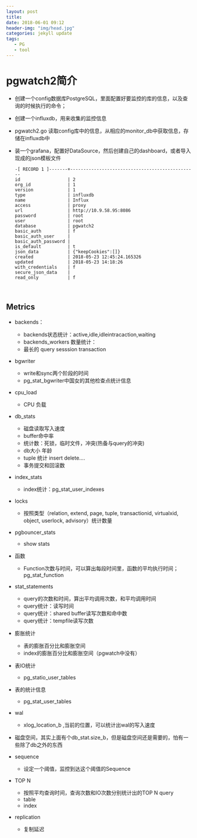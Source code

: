 ```yaml
---
layout: post
title: 
date: 2018-06-01 09:12
header-img: "img/head.jpg"
categories: jekyll update
tags:
   - PG
   - tool
---
```


# pgwatch2简介

+ 创建一个config数据库PostgreSQL，里面配置好要监控的库的信息，以及查询的时候执行的命令；

+ 创建一个influxdb，用来收集的监控信息

+ pgwatch2.go 读取config库中的信息，从相应的monitor_db中获取信息，存储在influxdb中

+ 装一个grafana，配置好DataSource，然后创建自己的dashboard，或者导入现成的json模板文件

  ```
  -[ RECORD 1 ]-------+------------------------------------------------
  id                  | 2
  org_id              | 1
  version             | 1
  type                | influxdb
  name                | Influx
  access              | proxy
  url                 | http://10.9.58.95:8086
  password            | root
  user                | root
  database            | pgwatch2
  basic_auth          | f
  basic_auth_user     |
  basic_auth_password |
  is_default          | t
  json_data           | {"keepCookies":[]}
  created             | 2018-05-23 12:45:24.165326
  updated             | 2018-05-23 14:18:26
  with_credentials    | f
  secure_json_data    |
  read_only           | f
  ```

  ​

## Metrics

+ backends：
  + backends状态统计：active,idle,idleintracaction,waiting
  + backends_workers 数量统计：
  + 最长的 query sesssion transaction


+ bgwriter
  + write和sync两个阶段的时间
  + pg_stat_bgwriter中国女的其他检查点统计信息


+ cpu_load
  + CPU 负载


+ db_stats
  + 磁盘读取写入速度
  + buffer命中率
  + 统计数：死锁，临时文件，冲突(热备与query的冲突)
  + db大小 年龄
  + tuple 统计 insert delete….
  + 事务提交和回滚数


+ index_stats
  + index统计：pg_stat_user_indexes


+ locks
  + 按照类型（relation, extend, page, tuple, transactionid, virtualxid, object, userlock, advisory）统计数量


+ pgbouncer_stats
  + show stats


+ 函数

  + Function次数与时间，可以算出每段时间里，函数的平均执行时间；pg_stat_function
+ stat_statements
  + query的次数和时间，算出平均调用次数，和平均调用时间
  + query统计：读写时间
  + query统计：shared buffer读写次数和命中数
  + query统计：tempfile读写次数


+ 膨胀统计
  + 表的膨胀百分比和膨胀空间
  + index的膨胀百分比和膨胀空间（pgwatch中没有）


+ 表IO统计
  + pg_statio_user_tables


+ 表的统计信息
  + pg_stat_user_tables


+ wal
  + xlog_location_b ,当前的位置，可以统计出wal的写入速度


+ 磁盘空间，其实上面有个db_stat.size_b，但是磁盘空间还是需要的，怕有一些除了db之外的东西
+ sequence
  + 设定一个阈值，监控到达这个阈值的Sequence
+ TOP N
  + 按照平均查询时间，查询次数和IO次数分别统计出的TOP N query
  + table
  + index
+ replication
  + 复制延迟